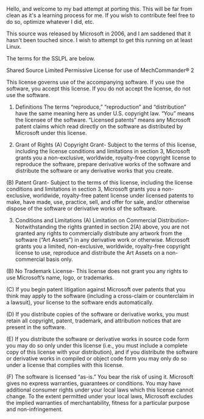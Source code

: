 Hello, and welcome to my bad attempt at porting this. This will be far from clean as it's a learning process for me.
If you wish to contribute feel free to do so, optimize whatever I did, etc.

This source was released by Microsoft in 2006, and I am saddened that it hasn't been touched since. I wish to attempt to get this running on at least Linux.

The terms for the SSLPL are below.





Shared Source Limited Permissive License for use of MechCommander® 2

This license governs use of the accompanying software. If you use the software, you accept this license. If you do not accept the license, do not use the software.

1. Definitions
The terms “reproduce,” “reproduction” and “distribution” have the same meaning here as under U.S. copyright law.
“You” means the licensee of the software.
“Licensed patents” means any Microsoft patent claims which read directly on the software as distributed by Microsoft under this license.  

2. Grant of Rights
(A) Copyright Grant- Subject to the terms of this license, including the license conditions and limitations in section 3, Microsoft grants you a non-exclusive, worldwide, royalty-free copyright license to reproduce the software, prepare derivative works of the software and distribute the software or any derivative works that you create.

(B) Patent Grant- Subject to the terms of this license, including the license conditions and limitations in section 3, Microsoft grants you a non-exclusive, worldwide, royalty-free patent license under licensed patents to make, have made, use, practice, sell, and offer for sale, and/or otherwise dispose of the software or derivative works of the software.

3. Conditions and Limitations
(A) Limitation on Commercial Distribution- Notwithstanding the rights granted in section 2(A) above, you are not granted any rights to commercially distribute any artwork from the software (“Art Assets”) in any derivative work or otherwise.  Microsoft grants you a limited, non-exclusive, worldwide, royalty-free copyright license to use, reproduce and distribute the Art Assets on a non-commercial basis only.

(B) No Trademark License- This license does not grant you any rights to use Microsoft’s name, logo, or trademarks.

(C) If you begin patent litigation against Microsoft over patents that you think may apply to the software (including a cross-claim or counterclaim in a lawsuit), your license to the software ends automatically.

(D) If you distribute copies of the software or derivative works, you must retain all copyright, patent, trademark, and attribution notices that are present in the software. 

(E) If you distribute the software or derivative works in source code form you may do so only under this license (i.e., you must include a complete copy of this license with your distribution), and if you distribute the software or derivative works in compiled or object code form you may only do so under a license that complies with this license.

(F) The software is licensed “as-is.” You bear the risk of using it. Microsoft gives no express warranties, guarantees or conditions. You may have additional consumer rights under your local laws which this license cannot change. To the extent permitted under your local laws, Microsoft excludes the implied warranties of merchantability, fitness for a particular purpose and non-infringement.
